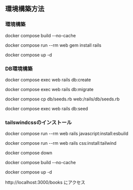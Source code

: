 ## 環境構築方法

### 環境構築
docker compose build --no-cache

docker compose run --rm web gem install rails

docker compose up -d

### DB環境構築
docker compose exec web rails db:create

docker compose exec web rails db:migrate

docker compose cp db/seeds.rb web:/rails/db/seeds.rb

docker compose exec web rails db:seed

### tailswindcssのインストール
docker compose run --rm web rails javascript:install:esbuild

docker compose run --rm web rails css:install:tailwind

docker compose down

docker compose build --no-cache

docker compose up -d

http://localhost:3000/books にアクセス

